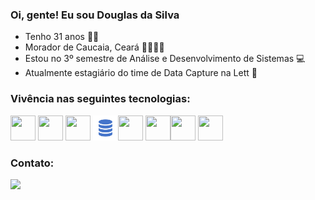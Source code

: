 ### Oi, gente! Eu sou Douglas da Silva
- Tenho 31 anos 👴🏿
- Morador de Caucaia, Ceará 💛💚🇧🇷
- Estou no 3º semestre de Análise e Desenvolvimento de Sistemas 💻
- Atualmente estagiário do time de Data Capture na Lett 🚀

### Vivência nas seguintes tecnologias:
<img src="https://cdn.jsdelivr.net/gh/devicons/devicon/icons/github/github-original.svg" width="40" height="40" />  <img src="https://cdn.jsdelivr.net/gh/devicons/devicon/icons/java/java-original.svg" width="40" height="40" />  <img src="https://upload.wikimedia.org/wikipedia/commons/thumb/e/e9/Jenkins_logo.svg/1200px-Jenkins_logo.svg.png"  width="40" height="40" />  <img src="https://raw.githubusercontent.com/github/explore/80688e429a7d4ef2fca1e82350fe8e3517d3494d/topics/sql/sql.png" width="40" height="40" /><img src="https://cdn.jsdelivr.net/gh/devicons/devicon/icons/css3/css3-original.svg" width="40" height="40" />
<img src="https://cdn.jsdelivr.net/gh/devicons/devicon/icons/html5/html5-original.svg" width="40" height="40"/><img src="https://cdn.jsdelivr.net/gh/devicons/devicon/icons/javascript/javascript-original.svg" width="40" height="40" />
<img src="https://logos-world.net/wp-content/uploads/2021/08/Amazon-Web-Services-AWS-Emblem.png" width="40" height="40" />
          
          
          

### Contato:
<div>
<a href="https://www.linkedin.com/in/dougdasilva/" target="_blank"><img src="https://img.shields.io/badge/-LinkedIn-%230077B5?style=for-the-badge&logo=linkedin&logoColor=white" target="_blank"></a>   
</div>
     
          
          
          
        
          
